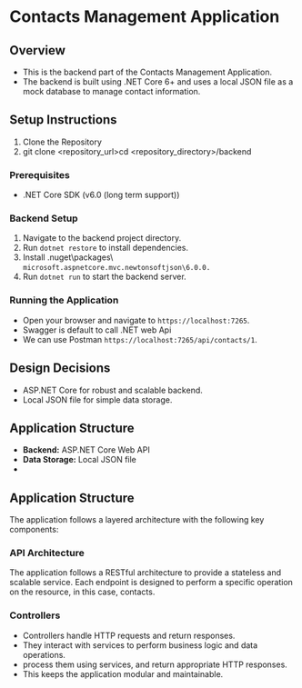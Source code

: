 ﻿# Contacts Management Application

## Overview
- This is the backend part of the Contacts Management Application. 
- The backend is built using .NET Core 6+ and uses a local JSON file as a mock database to manage contact information.

## Setup Instructions

1. Clone the Repository
2. git clone <repository_url>cd <repository_directory>/backend
 
### Prerequisites
- .NET Core SDK (v6.0 (long term support))

### Backend Setup
1. Navigate to the backend project directory.
2. Run `dotnet restore` to install dependencies.
3. Install .nuget\packages\ `microsoft.aspnetcore.mvc.newtonsoftjson\6.0.0.`
4. Run `dotnet run` to start the backend server.


### Running the Application
- Open your browser and navigate to `https://localhost:7265`.
- Swagger is default to call .NET web Api
- We can use Postman ` https://localhost:7265/api/contacts/1 `.

## Design Decisions
- ASP.NET Core for robust and scalable backend.
- Local JSON file for simple data storage.

## Application Structure
- **Backend:** ASP.NET Core Web API
- **Data Storage:** Local JSON file
- 
## Application Structure
The application follows a layered architecture with the following key components:

### API Architecture
The application follows a RESTful architecture to provide a stateless and scalable service.
Each endpoint is designed to perform a specific operation on the resource, in this case, contacts.

### Controllers
- Controllers handle HTTP requests and return responses.
- They interact with services to perform business logic and data operations.
- process them using services, and return appropriate HTTP responses. 
- This keeps the application modular and maintainable.




